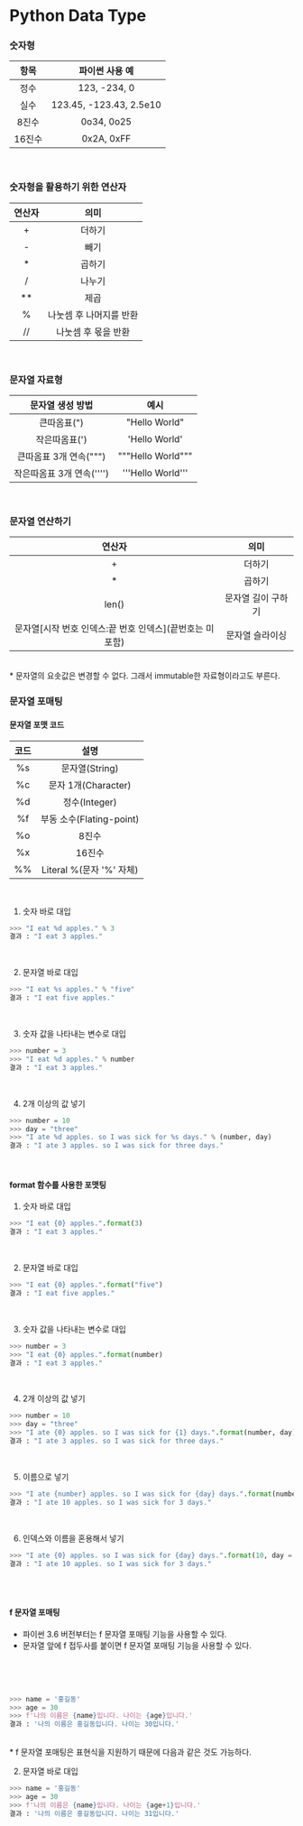 # Python Data Type
### 숫자형
| 항목 | 파이썬 사용 예 |
|:---:|:---:|
|정수|123, -234, 0|
|실수|123.45, -123.43, 2.5e10|
|8진수|0o34, 0o25|
|16진수|0x2A, 0xFF|
<br>

### 숫자형을 활용하기 위한 연산자
| 연산자 | 의미 |
|:---:|:---:|
|+|더하기|
|-|빼기|
|*|곱하기|
|/|나누기|
|**|제곱|
|%|나눗셈 후 나머지를 반환|
|//|나눗셈 후 몫을 반환|
<br>

### 문자열 자료형
| 문자열 생성 방법 | 예시 |
|:---:|:---:|
|큰따옴표(")|"Hello World"|
|작은따옴표(')|'Hello World'|
|큰따옴표 3개 연속(""")|"""Hello World"""|
|작은따옴표 3개 연속('''')|'''Hello World'''|
<br>

### 문자열 연산하기
| 연산자 | 의미 |
|:---:|:---:|
|+|더하기|
|*|곱하기|
|len()|문자열 길이 구하기|
|문자열[시작 번호 인덱스:끝 번호 인덱스](끝번호는 미포함)|문자열 슬라이싱|
<br>
* 문자열의 요솟값은 변경할 수 없다. 그래서 immutable한 자료형이라고도 부른다.
<br>

### 문자열 포매팅
#### 문자열 포맷 코드
| 코드 | 설명 |
|:---:|:---:|
|%s|문자열(String)|
|%c|문자 1개(Character)|
|%d|정수(Integer)|
|%f|부동 소수(Flating-point)|
|%o|8진수|
|%x|16진수|
|%%|Literal %(문자 '%' 자체)|
<br>

1. 숫자 바로 대입
```python
>>> "I eat %d apples." % 3
결과 : "I eat 3 apples."
```
<br>

2. 문자열 바로 대입
```python
>>> "I eat %s apples." % "five"
결과 : "I eat five apples."
```
<br>

3. 숫자 값을 나타내는 변수로 대입
```python
>>> number = 3
>>> "I eat %d apples." % number
결과 : "I eat 3 apples."
```
<br>

4. 2개 이상의 값 넣기
```python
>>> number = 10
>>> day = "three"
>>> "I ate %d apples. so I was sick for %s days." % (number, day)
결과 : "I ate 3 apples. so I was sick for three days."
```
<br>

#### format 함수를 사용한 포맷팅
1. 숫자 바로 대입
```python
>>> "I eat {0} apples.".format(3)
결과 : "I eat 3 apples."
```
<br>

2. 문자열 바로 대입
```python
>>> "I eat {0} apples.".format("five")
결과 : "I eat five apples."
```
<br>

3. 숫자 값을 나타내는 변수로 대입
```python
>>> number = 3
>>> "I eat {0} apples.".format(number)
결과 : "I eat 3 apples."
```
<br>

4. 2개 이상의 값 넣기
```python
>>> number = 10
>>> day = "three"
>>> "I ate {0} apples. so I was sick for {1} days.".format(number, day)
결과 : "I ate 3 apples. so I was sick for three days."
```
<br>

5. 이름으로 넣기
```python
>>> "I ate {number} apples. so I was sick for {day} days.".format(number = 10, day = 3)
결과 : "I ate 10 apples. so I was sick for 3 days."
```
<br>

6. 인덱스와 이름을 혼용해서 넣기
```python
>>> "I ate {0} apples. so I was sick for {day} days.".format(10, day = 3)
결과 : "I ate 10 apples. so I was sick for 3 days."
```
<br>
<br>

#### f 문자열 포매팅
* 파이썬 3.6 버전부터는 f 문자열 포매팅 기능을 사용할 수 있다.
* 문자열 앞에 f 접두사를 붙이면 f 문자열 포매팅 기능을 사용할 수 있다.
<br>
<br>
<br>

```python
>>> name = '홍길동'
>>> age = 30
>>> f'나의 이름은 {name}입니다. 나이는 {age}입니다.'
결과 : '나의 이름은 홍길동입니다. 나이는 30입니다.'
```
<br>
* f 문자열 포매팅은 표현식을 지원하기 때문에 다음과 같은 것도 가능하다.

2. 문자열 바로 대입
```python
>>> name = '홍길동'
>>> age = 30
>>> f'나의 이름은 {name}입니다. 나이는 {age+1}입니다.'
결과 : '나의 이름은 홍길동입니다. 나이는 31입니다.'
```
<br>